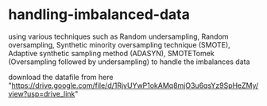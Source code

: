 # handling-imbalanced-data
using various techniques such as Random undersampling, Random oversampling, Synthetic minority oversampling technique (SMOTE), Adaptive synthetic sampling method (ADASYN), SMOTETomek (Oversampling followed by undersampling) to handle the imbalances data

download the datafile from here "https://drive.google.com/file/d/1RjvUYwP1okAMq8mjO3u6qsYz9SpHeZMy/view?usp=drive_link"
